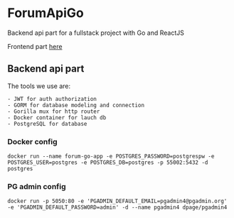# ForumApiGo

Backend api part for a fullstack project with Go and ReactJS

Frontend part [here](https://github.com/Thrashy190)

## Backend api part

The tools we use are:

    - JWT for auth authorization
    - GORM for database modeling and connection
    - Gorilla mux for http router
    - Docker container for lauch db
    - PostgreSQL for database

### Docker config

    docker run --name forum-go-app -e POSTGRES_PASSWORD=postgrespw -e POSTGRES_USER=postgres -e POSTGRES_DB=postgres -p 55002:5432 -d postgres

### PG admin config

    docker run -p 5050:80 -e 'PGADMIN_DEFAULT_EMAIL=pgadmin4@pgadmin.org' -e 'PGADMIN_DEFAULT_PASSWORD=admin' -d --name pgadmin4 dpage/pgadmin4
